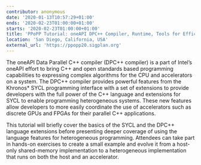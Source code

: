 ```yaml
---
contributor: anonymous
date: '2020-01-13T10:57:29+01:00'
ends: '2020-02-23T01:00:00+01:00'
starts: '2020-02-23T01:00:00+01:00'
title: 'PPoPP Tutorial: oneAPI DPC++ Compiler, Runtime, Tools for Efficient Heterogeneous Computing'
location: 'San Diego, California, USA'
external_url: 'https://ppopp20.sigplan.org'
---
```


The oneAPI Data Parallel C++ compiler (DPC++ compiler) is a part of Intel’s oneAPI effort to bring C++ and open
standards based programming capabilities to expressing complex algorithms for the CPU and accelerators on a system. The
DPC++ compiler provides powerful features from the Khronos* SYCL programming interface with a set of extensions to
provide developers with the full power of the C++ language and extensions for SYCL to enable programming heterogeneous
systems. These new features allow developers to more easily coordinate the use of accelerators such as discrete GPUs and
FPGAs for their parallel C++ applications.

This tutorial will briefly cover the basics of the SYCL and the DPC++ language extensions before presenting deeper
coverage of using the language features for heterogeneous programming. Attendees can take part in hands-on exercises to
create a small example and evolve it from a host-only shared-memory implementation to a heterogeneous implementation
that runs on both the host and an accelerator.
